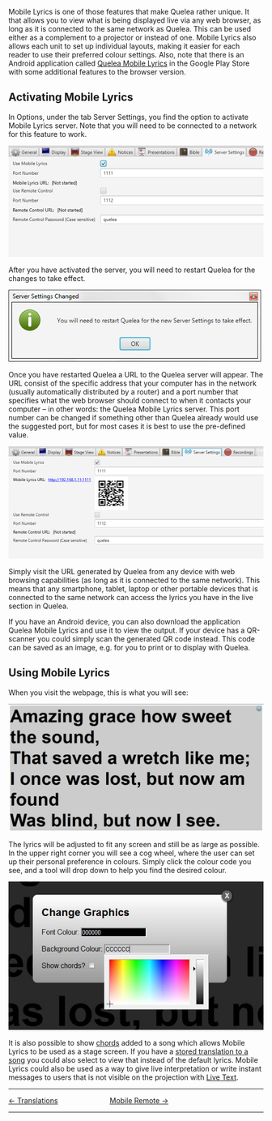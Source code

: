 Mobile Lyrics is one of those features that make Quelea rather unique.
It that allows you to view what is being displayed live via any web
browser, as long as it is connected to the same network as Quelea. This
can be used either as a complement to a projector or instead of one.
Mobile Lyrics also allows each unit to set up individual layouts, making
it easier for each reader to use their preferred colour settings. Also,
note that there is an Android application called [Quelea Mobile
Lyrics](https://play.google.com/store/apps/details?id=org.quelea.mobilelyrics)
in the Google Play Store with some additional features to the browser
version.

## Activating Mobile Lyrics

In Options, under the tab Server Settings, you find the option to
activate Mobile Lyrics server. Note that you will need to be connected
to a network for this feature to work.

![](Quelea_manual-e-050.png)

After you have activated the server, you will need to restart Quelea for
the changes to take effect.

![](Quelea_manual-e-051.png)

Once you have restarted Quelea a URL to the Quelea server will appear.
The URL consist of the specific address that your computer has in the
network (usually automatically distributed by a router) and a port
number that specifies what the web browser should connect to when it
contacts your computer – in other words: the Quelea Mobile Lyrics
server. This port number can be changed if something other than Quelea
already would use the suggested port, but for most cases it is best to
use the pre-defined value.

![](Quelea_manual-e-052.png)

Simply visit the URL generated by Quelea from any device with web
browsing capabilities (as long as it is connected to the same network).
This means that any smartphone, tablet, laptop or other portable devices
that is connected to the same network can access the lyrics you have in
the live section in Quelea.

If you have an Android device, you can also download the application
Quelea Mobile Lyrics and use it to view the output. If your device has a
QR-scanner you could simply scan the generated QR code instead. This
code can be saved as an image, e.g. for you to print or to display with
Quelea.

## Using Mobile Lyrics

When you visit the webpage, this is what you will see:

![](Quelea_manual-e-053.png)

The lyrics will be adjusted to fit any screen and still be as large as
possible. In the upper right corner you will see a cog wheel, where the
user can set up their personal preference in colours. Simply click the
colour code you see, and a tool will drop down to help you find the
desired colour.

![](Quelea_manual-e-054.jpg)

It is also possible to show
[chords](Adding_songs_to_your_database#creating-a-new-song "Adding songs to your database")
added to a song which allows Mobile Lyrics to be used as a stage screen.
If you have a [stored translation to a song](Translations "Translations")
you could also select to view that instead of the default lyrics. Mobile
Lyrics could also be used as a way to give live interpretation or write
instant messages to users that is not visible on the projection with
[Live Text](Live_Text "Live Text").

-----



[← Translations](Translations "Translations") &nbsp;&nbsp;&nbsp;&nbsp;&nbsp;&nbsp;&nbsp;&nbsp;&nbsp;&nbsp;&nbsp;&nbsp;&nbsp;&nbsp;&nbsp;&nbsp;&nbsp;&nbsp;&nbsp;&nbsp;&nbsp;&nbsp;&nbsp;&nbsp;
[Mobile Remote →](Mobile_Remote "Mobile Remote")

---
